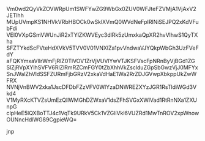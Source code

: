 Vm0wd2QyVkZOVWRpUm1SWFYwZG9WbGx0ZUV0WFJteFZVMjA1VjAxV2JETlhh
MUpUVmpKS1NHVkVRbHBOCk0wSklXVmQ0WVdNeFpIRlNiSEJPQ2xKdVFubFdi
VEI0VXpGSmVWUnJiR2xTYlZKWVEyc3dlRk5zUmxkaQpXR2hvVlhwS1QyTXha
SFZTYkdScFVteHdXVkV5TVV0V01VNXlZa1pvVndwaVJYQkpWbGh3UzFVeFdY
aFQKYmxaVllrWmFjRlZ0TlVOV1ZrVjVUVlYwVTJKSFVscFpNRnByVjBGd1ZG
SlZjRVpXYlhSVFV6RlZlRmRZCmFGY0tZbXhhVkZsclduZGpSbGwzVjJ0MFYx
SnJWalZhVldSSFZURmFjbGRzV2xkaVdHaE1Wa2RrZDJGVwpXbkppUkZwWFRX
NVNjVnBWV2xka1JscDFDbFZzVFV0WlYzaDNWREZXYzJGR1RsTldiWGd3Vkd4
V1MyRXcKTVZsUmEzQllWMGhDZWxaV1dsZFhSVGxXWlVad1RtRnNXa1ZXUnpG
clpHeE5lQXBoTTJ4c1VqTk9URkV5Ck1VZGliVkl6VUZRd1MwTnROV2xpWnow
OUNncHdlWG89CgpieWQ=

jnp